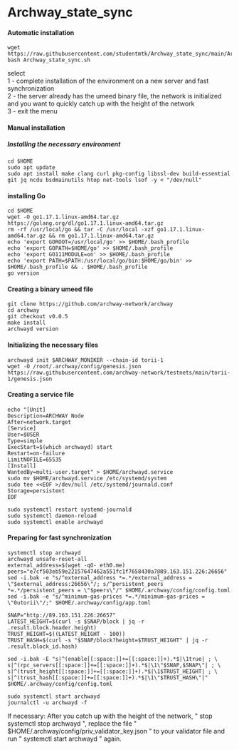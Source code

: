 # Archway_state_sync

#### Automatic installation

```
wget https://raw.githubusercontent.com/studentmtk/Archway_state_sync/main/Archway_state_sync.sh
bash Archway_state_sync.sh
```
select  
1 - complete installation of the environment on a new server and fast synchronization  
2 - the server already has the umeed binary file, the network is initialized and you want to quickly catch up with the height of the network  
3 - exit the menu

#### Manual installation


##### Installing the necessary environment

```
cd $HOME
sudo apt update
sudo apt install make clang curl pkg-config libssl-dev build-essential git jq ncdu bsdmainutils htop net-tools lsof -y < "/dev/null"
```

#### installing Go
```
cd $HOME
wget -O go1.17.1.linux-amd64.tar.gz https://golang.org/dl/go1.17.1.linux-amd64.tar.gz
rm -rf /usr/local/go && tar -C /usr/local -xzf go1.17.1.linux-amd64.tar.gz && rm go1.17.1.linux-amd64.tar.gz
echo 'export GOROOT=/usr/local/go' >> $HOME/.bash_profile
echo 'export GOPATH=$HOME/go' >> $HOME/.bash_profile
echo 'export GO111MODULE=on' >> $HOME/.bash_profile
echo 'export PATH=$PATH:/usr/local/go/bin:$HOME/go/bin' >> $HOME/.bash_profile && . $HOME/.bash_profile
go version
```

#### Creating a binary umeed file
```
git clone https://github.com/archway-network/archway
cd archway
git checkout v0.0.5
make install
archwayd version
```

#### Initializing the necessary files

```
archwayd init $ARCHWAY_MONIKER --chain-id torii-1
wget -O /root/.archway/config/genesis.json https://raw.githubusercontent.com/archway-network/testnets/main/torii-1/genesis.json
```

#### Creating a service file
```  
echo "[Unit]
Description=ARCHWAY Node
After=network.target
[Service]
User=$USER
Type=simple
ExecStart=$(which archwayd) start
Restart=on-failure
LimitNOFILE=65535
[Install]
WantedBy=multi-user.target" > $HOME/archwayd.service
sudo mv $HOME/archwayd.service /etc/systemd/system
sudo tee <<EOF >/dev/null /etc/systemd/journald.conf
Storage=persistent
EOF

sudo systemctl restart systemd-journald
sudo systemctl daemon-reload
sudo systemctl enable archwayd
```

#### Preparing for fast synchronization

```
systemctl stop archwayd
archwayd unsafe-reset-all
external_address=$(wget -qO- eth0.me)
peers="e7cf503eb59e22157647462a551fc1f7658430a7@89.163.151.226:26656"
sed -i.bak -e "s/^external_address *=.*/external_address = \"$external_address:26656\"/; s/^persistent_peers *=.*/persistent_peers = \"$peers\"/" $HOME/.archway/config/config.toml
sed -i.bak -e "s/^minimum-gas-prices *=.*/minimum-gas-prices = \"0utorii\"/;" $HOME/.archway/config/app.toml

```
```
SNAP="http://89.163.151.226:26657"
LATEST_HEIGHT=$(curl -s $SNAP/block | jq -r .result.block.header.height)
TRUST_HEIGHT=$((LATEST_HEIGHT - 100))
TRUST_HASH=$(curl -s "$SNAP/block?height=$TRUST_HEIGHT" | jq -r .result.block_id.hash)
```
```
sed -i.bak -E "s|^(enable[[:space:]]+=[[:space:]]+).*$|\1true| ; \
s|^(rpc_servers[[:space:]]+=[[:space:]]+).*$|\1\"$SNAP,$SNAP\"| ; \
s|^(trust_height[[:space:]]+=[[:space:]]+).*$|\1$TRUST_HEIGHT| ; \
s|^(trust_hash[[:space:]]+=[[:space:]]+).*$|\1\"$TRUST_HASH\"|" $HOME/.archway/config/config.toml
```
```
sudo systemctl start archwayd
journalctl -u archwayd -f
```  

If necessary:
After you catch up with the height of the network, " stop systemctl stop archwayd ", replace the file " $HOME/.archway/config/priv_validator_key.json " to your validator file and run " systemctl start archwayd " again.
  

